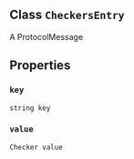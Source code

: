

## Class  `CheckersEntry` 
A ProtocolMessage



## Properties


###  `key` 
 `string key` 



###  `value` 
 `Checker value` 

